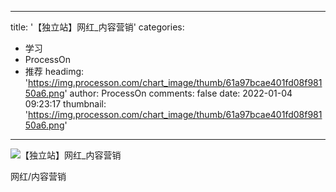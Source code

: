 
---
title: '【独立站】网红_内容营销'
categories: 
 - 学习
 - ProcessOn
 - 推荐
headimg: 'https://img.processon.com/chart_image/thumb/61a97bcae401fd08f98150a6.png'
author: ProcessOn
comments: false
date: 2022-01-04 09:23:17
thumbnail: 'https://img.processon.com/chart_image/thumb/61a97bcae401fd08f98150a6.png'
---

<div>   
<img class="thumb" alt="【独立站】网红_内容营销" src="https://img.processon.com/chart_image/thumb/61a97bcae401fd08f98150a6.png" referrerpolicy="no-referrer">
<p>网红/内容营销</p>  
</div>
            